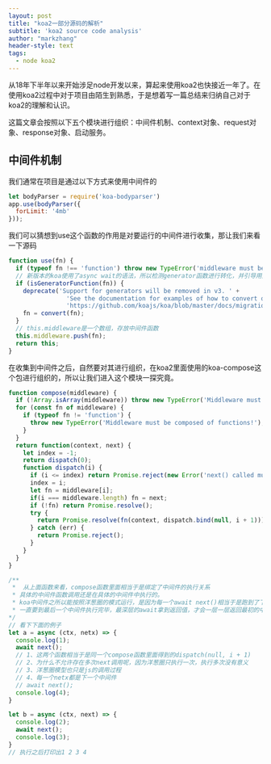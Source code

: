 ```yaml
---
layout: post
title: "koa2一部分源码的解析"
subtitle: 'koa2 source code analysis'
author: "markzhang"
header-style: text
tags:
  - node koa2
---
```


从18年下半年以来开始涉足node开发以来，算起来使用koa2也快接近一年了。在使用koa2过程中对于项目由陌生到熟悉，于是想着写一篇总结来归纳自己对于koa2的理解和认识。 

这篇文章会按照以下五个模块进行组织：中间件机制、context对象、request对象、response对象、启动服务。

## 中间件机制
我们通常在项目是通过以下方式来使用中间件的
```javascript
let bodyParser = require('koa-bodyparser')
app.use(bodyParser({
  forLimit: '4mb'
}));
```
我们可以猜想到use这个函数的作用是对要运行的中间件进行收集，那让我们来看一下源码
```javascript
function use(fn) {
  if (typeof fn !== 'function') throw new TypeError('middleware must be a function!');
  // 新版本的koa使用了async wait的语法，所以检测generator函数进行转化，并引导用户使用新的语法
  if (isGeneratorFunction(fn)) {
    deprecate('Support for generators will be removed in v3. ' +
                'See the documentation for examples of how to convert old middleware ' +
                'https://github.com/koajs/koa/blob/master/docs/migration.md');
    fn = convert(fn);
  }
  // this.middleware是一个数组，存放中间件函数
  this.middleware.push(fn);
  return this;
}
```
在收集到中间件之后，自然要对其进行组织，在koa2里面使用的koa-compose这个包进行组织的，所以让我们进入这个模块一探究竟。
```javascript
function compose(middleware) {
  if (!Array.isArray(middleware)) throw new TypeError('Middleware must be an array!');
  for (const fn of middleware) {
    if (typeof fn != 'function') {
      throw new TypeError('Middleware must be composed of functions!');
    }
  }
  return function(context, next) {
    let index = -1;
    return dispatch(0);
    function dispatch(i) {
      if (i <= index) return Promise.reject(new Error('next() called multiple times'));
      index = i;
      let fn = middleware[i];
      if(i === middleware.length) fn = next;
      if (!fn) return Promise.resolve();
      try {
        return Promise.resolve(fn(context, dispatch.bind(null, i + 1)));
      } catch (err) {
        return Promise.reject();
      }
    }
  }
}

/**
 *  从上面函数来看，compose函数里面相当于是绑定了中间件的执行关系
 * 具体的中间件函数调用还是在具体的中间件中执行的。
 * koa中间件之所以能按照洋葱圈的模式运行，是因为每一个await next()相当于是跑到了下一个中间件去执行代码，
 * 一直要到最后一个中间件执行完毕，最深层的await拿到返回值，才会一层一层返回最初的中间件，有点类似于递归。
*/
// 看下下面的例子
let a = async (ctx, netx) => {
  console.log(1);
  await next();
  // 1、这两个函数相当于是同一个compose函数里面得到的dispatch(null, i + 1)
  // 2、为什么不允许存在多次next调用呢，因为洋葱圈只执行一次，执行多次没有意义
  // 3、洋葱圈模型也只是js的调用过程
  // 4、每一个netx都是下一个中间件
  // await next();
  console.log(4);
}

let b = async (ctx, next) => {
  console.log(2);
  await next();
  console.log(3);
}
// 执行之后打印出1 2 3 4
```